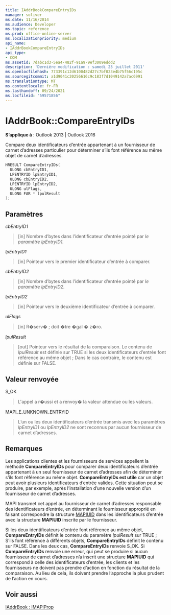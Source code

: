 ```yaml
---
title: IAddrBookCompareEntryIDs
manager: soliver
ms.date: 11/16/2014
ms.audience: Developer
ms.topic: reference
ms.prod: office-online-server
ms.localizationpriority: medium
api_name:
- IAddrBookCompareEntryIDs
api_type:
- COM
ms.assetid: 7dabc1d3-5ea4-482f-91a9-9ef3009eddd2
description: 'Derniére modification : samedi 23 juillet 2011'
ms.openlocfilehash: 773391c12d6100482d27c7bf023e4b75f56c195c
ms.sourcegitcommit: a1d9041c20256616c9c183f7d1049142a7ac6991
ms.translationtype: MT
ms.contentlocale: fr-FR
ms.lasthandoff: 09/24/2021
ms.locfileid: "59571856"
---
```

# <a name="iaddrbookcompareentryids"></a>IAddrBook::CompareEntryIDs

  
  
**S’applique à** : Outlook 2013 | Outlook 2016 
  
Compare deux identificateurs d’entrée appartenant à un fournisseur de carnet d’adresses particulier pour déterminer s’ils font référence au même objet de carnet d’adresses. 
  
```cpp
HRESULT CompareEntryIDs(
  ULONG cbEntryID1,
  LPENTRYID lpEntryID1,
  ULONG cbEntryID2,
  LPENTRYID lpEntryID2,
  ULONG ulFlags,
  ULONG FAR * lpulResult
);
```

## <a name="parameters"></a>Paramètres

 _cbEntryID1_
  
> [in] Nombre d’bytes dans l’identificateur d’entrée pointé par _le paramètre lpEntryID1._ 
    
 _lpEntryID1_
  
> [in] Pointeur vers le premier identificateur d’entrée à comparer.
    
 _cbEntryID2_
  
> [in] Nombre d’bytes dans l’identificateur d’entrée pointé par _le paramètre lpEntryID2._ 
    
 _lpEntryID2_
  
> [in] Pointeur vers le deuxième identificateur d’entrée à comparer.
    
 _ulFlags_
  
> [in] R�serv� ; doit �tre �gal � z�ro.
    
 _lpulResult_
  
> [out] Pointeur vers le résultat de la comparaison. Le contenu de  _lpulResult_ est définie sur TRUE si les deux identificateurs d’entrée font référence au même objet ; Dans le cas contraire, le contenu est définie sur FALSE. 
    
## <a name="return-value"></a>Valeur renvoyée

S_OK 
  
> L'appel a r�ussi et a renvoy� la valeur attendue ou les valeurs.
    
MAPI_E_UNKNOWN_ENTRYID 
  
> L’un ou les deux identificateurs d’entrée transmis avec les paramètres  _lpEntryID1_ ou  _lpEntryID2_ ne sont reconnus par aucun fournisseur de carnet d’adresses. 
    
## <a name="remarks"></a>Remarques

Les applications clientes et les fournisseurs de services appellent la méthode **CompareEntryIDs** pour comparer deux identificateurs d’entrée appartenant à un seul fournisseur de carnet d’adresses afin de déterminer s’ils font référence au même objet. **CompareEntryIDs est utile** car un objet peut avoir plusieurs identificateurs d’entrée valides. Cette situation peut se produire, par exemple, après l’installation d’une nouvelle version d’un fournisseur de carnet d’adresses. 
  
MAPI transmet cet appel au fournisseur de carnet d’adresses responsable des identificateurs d’entrée, en déterminant le fournisseur approprié en faisant correspondre la structure [MAPIUID](mapiuid.md) dans les identificateurs d’entrée avec la structure **MAPIUID** inscrite par le fournisseur. 
  
Si les deux identificateurs d’entrée font référence au même objet, **CompareEntryIDs** définit le contenu du paramètre  _lpulResult_ sur TRUE ; S’ils font référence à différents objets, **CompareEntryIDs** définit le contenu sur FALSE. Dans les deux cas, **CompareEntryIDs** renvoie S_OK. Si **CompareEntryIDs** renvoie une erreur, qui peut se produire si aucun fournisseur de carnet d’adresses n’a inscrit une structure **MAPIUID** qui correspond à celle des identificateurs d’entrée, les clients et les fournisseurs ne doivent pas prendre d’action en fonction du résultat de la comparaison. Au lieu de cela, ils doivent prendre l’approche la plus prudent de l’action en cours. 
  
## <a name="see-also"></a>Voir aussi



[IAddrBook : IMAPIProp](iaddrbookimapiprop.md)

